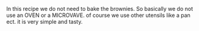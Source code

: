 In this recipe we do not need to bake the brownies. So basically we do not use an OVEN or a MICROVAVE. 
of course we use other utensils like a pan ect.
it is very simple and tasty.